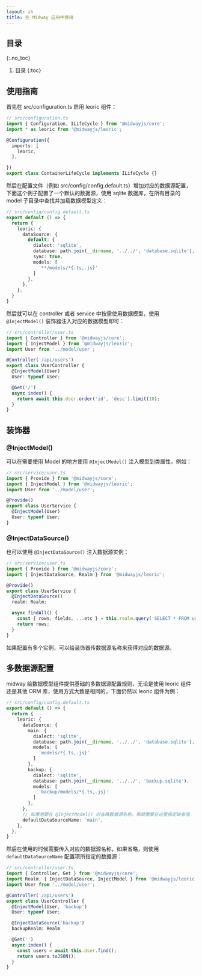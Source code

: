 ```yaml
---
layout: zh
title: 在 Midway 应用中使用
---
```


## 目录
{:.no_toc}

1. 目录
{:toc}

## 使用指南

首先在 src/configuration.ts 启用 leoric 组件：

```ts
// src/configuration.ts
import { Configuration, ILifeCycle } from '@midwayjs/core';
import * as leoric from '@midwayjs/leoric';

@Configuration({
  imports: [
    leoric,
  ],

})
export class ContainerLifeCycle implements ILifeCycle {}
```

然后在配置文件（例如 src/config/config.default.ts）增加对应的数据源配置，下面这个例子配置了一个默认的数据源，使用 sqlite 数据库，在所有目录的 model 子目录中查找并加载数据模型定义：

```ts
// src/config/config.default.ts
export default () => {
  return {
    leoric: {
      dataSource: {
        default: {
          dialect: 'sqlite',
          database: path.join(__dirname, '../../', 'database.sqlite'),
          sync: true,
          models: [
            '**/models/*{.ts,.js}'
          ]
        },
      },
    },
  }
}
```

然后就可以在 controller 或者 service 中按需使用数据模型，使用 `@InjectModel()` 装饰器注入对应的数据模型即可：

```ts
// src/controller/user.ts
import { Controller } from '@midwayjs/core';
import { InjectModel } from '@midwayjs/leoric';
import User from '../model/user';

@Controller('/api/users')
export class UserController {
  @InjectModel(User)
  User: typeof User;

  @Get('/')
  async index() {
    return await this.User.order('id', 'desc').limit(10);
  }
}
```

## 装饰器

### @InjectModel()

可以在需要使用 Model 的地方使用 `@InjectModel()` 注入模型到类属性，例如：

```ts
// src/service/user.ts
import { Provide } from '@midwayjs/core';
import { InjectModel } from '@midwayjs/leoric';
import User from '../model/user';

@Provide()
export class UserService {
  @InjectModel(User)
  User: typeof User;
}
```

### @InjectDataSource()

也可以使用 `@InjectDataSource()` 注入数据源实例：

```ts
// src/service/user.ts
import { Provide } from '@midwayjs/core';
import { InjectDataSource, Realm } from '@midwayjs/leoric';

@Provide()
export class UserService {
  @InjectDataSource()
  realm: Realm;

  async findAll() {
    const { rows, fields, ...etc } = this.realm.query('SELECT * FROM users');
    return rows;
  }
}
```

如果配置有多个实例，可以给装饰器传数据源名称来获得对应的数据源。

## 多数据源配置

midway 给数据模型组件提供基础的多数据源配置规则，无论是使用 leoric 组件还是其他 ORM 库，使用方式大致是相同的，下面仍然以 leoric 组件为例：

```ts
// src/config/config.default.ts
export default () => {
  return {
    leoric: {
      dataSource: {
        main: {
          dialect: 'sqlite',
          database: path.join(__dirname, '../../', 'database.sqlite'),
          models: [
            'models/*{.ts,.js}'
          ]
        },
        backup: {
          dialect: 'sqlite',
          database: path.join(__dirname, '../../', 'backup.sqlite'),
          models: [
            'backup/models/*{.ts,.js}'
          ]
        },
      },
      // 如果想要在 @InjectModel() 时省略数据源名称，那就需要在这里指定缺省值
      defaultDataSourceName: 'main',
    },
  };
}
```

然后在使用的时候需要传入对应的数据源名称，如果省略，则使用 `defaultDataSourceName` 配置项所指定的数据源：

```ts
// src/controller/user.ts
import { Controller, Get } from '@midwayjs/core';
import Realm, { InjectDataSource, InjectModel } from '@midwayjs/leoric';
import User from '../model/user';

@Controller('/api/users')
export class UserController {
  @InjectModel(User, 'backup')
  User: typeof User;

  @InjectDataSource('backup')
  backupRealm: Realm

  @Get('')
  async index() {
    const users = await this.User.find();
    return users.toJSON();
  }
}
```